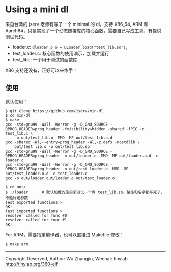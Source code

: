 
# Using a mini dl

来自台湾的 jserv 老师有写了一个 minimal 的 dl，支持 X86_64, ARM 和 Aarch64，只是实现了一个动态链接库的核心函数，需要自己写成工具，有提供测试代码。

* loader.c: `dloader_p o = DLoader.load("test_lib.so");`
* test_loader.c: 核心函数的使用演示，加载并运行
* test_libc: 一个用于测试的函数库

X86 支持还没有，正好可以来练手！

## 使用

默认使用：

    $ git clone https://github.com/jserv/min-dl
    $ cd min-dl
    $ make
    gcc -std=gnu99 -Wall -Werror -g -D_GNU_SOURCE -DPROG_HEADER=prog_header -fvisibility=hidden -shared -fPIC -c test_lib.c \
    	-o out/test_lib.o -MMD -MF out/test_lib.o.d
    gcc -shared -Wl,--entry=prog_header -Wl,-z,defs -nostdlib \
    	out/test_lib.o -o out/test_lib.so
    gcc -std=gnu99 -Wall -Werror -g -D_GNU_SOURCE -DPROG_HEADER=prog_header -o out/loader.o -MMD -MF out/loader.o.d -c loader.c
    gcc -std=gnu99 -Wall -Werror -g -D_GNU_SOURCE -DPROG_HEADER=prog_header -o out/test_loader.o -MMD -MF out/test_loader.o.d -c test_loader.c
    gcc -o out/loader out/loader.o out/test_loader.o

    $ cd out/
    $ ./loader      # 默认加载的是用来测试一个库 test_lib.so，路径和名字都写死了，不能传递参数
    Test exported functions >
    OK!
    Test imported functions >
    resolver called for func #0
    resolver called for func #1
    OK!

For ARM，需要指定编译器，也可以直接进 Makefile 修改：

    $ make arm


---
Copyright Reserved, Author: Wu Zhangjin, Wechat: tinylab
<http://tinylab.org/360-elf>
